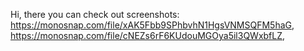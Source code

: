 Hi, there you can check out screenshots:
https://monosnap.com/file/xAK5Fbb9SPhbvhN1HgsVNMSQFM5haG,
https://monosnap.com/file/cNEZs6rF6KUdouMGOya5il3QWxbfLZ,
